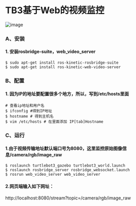 # TB3基于Web的视频监控
![image](https://github.com/sun-coke/web_video/blob/master/Scr.png)

### A、安装

#### 1. 安装rosbridge-suite，web_video_server

```
$ sudo apt-get install ros-kinetic-rosbridge-suite
$ sudo apt-get install ros-kinetic-web-video-server
```

### B、配置

#### 1. 因为IP的地址要配置很多个地方，所以，写到/etc/hosts里面

```shell
# 查看ip地址和用户名
$ ifconfig #得到IP地址
$ hostname # 得到主机名
$ vim /etc/hosts # 在里面添加 IP[tab]Hostname
```
### C、运行

#### 1.由于视频传输地址默认端口号为8080，这里监控原始图像信息/camera/rgb/image_raw
```
$ roslaunch turtlebot3_gazebo turtlebot3_world.launch 
$ roslaunch rosbridge_server rosbridge_websocket.launch
$ rosrun web_video_server web_video_server
```
#### 2.网页端输入如下网址：
http://localhost:8080/stream?topic=/camera/rgb/image_raw
